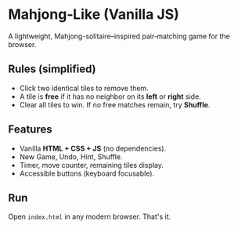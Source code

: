 # Mahjong‑Like (Vanilla JS)

A lightweight, Mahjong-solitaire–inspired pair‑matching game for the browser.

## Rules (simplified)
- Click two identical tiles to remove them.
- A tile is **free** if it has no neighbor on its **left** or **right** side.
- Clear all tiles to win. If no free matches remain, try **Shuffle**.

## Features
- Vanilla **HTML + CSS + JS** (no dependencies).
- New Game, Undo, Hint, Shuffle.
- Timer, move counter, remaining tiles display.
- Accessible buttons (keyboard focusable).

## Run
Open `index.html` in any modern browser. That's it.